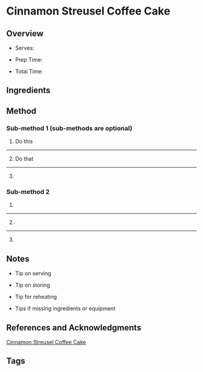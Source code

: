# Cinnamon Streusel Coffee Cake

## Overview

- Serves:

- Prep Time:

- Total Time:

## Ingredients



## Method

### Sub-method 1 (sub-methods are optional)

1. Do this
---
2. Do that
---
3.

### Sub-method 2

1.
---
2.
---
3.

## Notes

- Tip on serving

- Tip on storing

- Tip for reheating

- Tips if missing ingredients or equipment

## References and Acknowledgments

[Cinnamon Streusel Coffee Cake](https://www.sixvegansisters.com/2018/09/04/cinnamon-streusel-coffee-cake/)

## Tags


